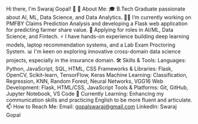 Hi there, I'm Swaraj Gopal! 👋
🚀 About Me:
🎓 B.Tech  Graduate  passionate about AI, ML, Data Science, and Data Analytics.
👨‍💻 I’m currently working on PMFBY Claims Prediction Analysis and developing a Flask web application for predicting farmer share value.
💼 Applying for roles in AI/ML, Data Science, and Fintech.
⚡ I have hands-on experience building deep learning models, laptop recommendation systems, and a Lab Exam Proctoring System.
📊 I'm keen on exploring innovative cross-domain data science projects, especially in the insurance domain.
🛠️ Skills & Tools:
Languages: Python, JavaScript, SQL, HTML, CSS
Frameworks & Libraries: Flask, OpenCV, Scikit-learn, TensorFlow, Keras
Machine Learning: Classification, Regression, KNN, Random Forest, Neural Networks, VGG16
Web Development: Flask, HTML/CSS, JavaScript
Tools & Platforms: Git, GitHub, Jupyter Notebook, VS Code
🌱 Currently Learning:
Enhancing my communication skills and practicing English to be more fluent and articulate.
📫 How to Reach Me:
Email: gopalswaraj@gmail.com
LinkedIn: Swaraj Gopal
